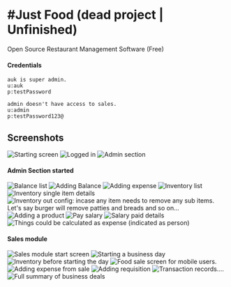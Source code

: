 #Just Food (dead project | Unfinished)
===================================================

Open Source Restaurant Management Software (Free)

#### Credentials
	auk is super admin.
    u:auk
    p:testPassword
	
	admin doesn't have access to sales.
    u:admin
    p:testPassword123@
## Screenshots
![Starting screen](https://raw.githubusercontent.com/aukgit/JustFood/master/Screen-shoots/00.%20Start.png)
![Logged in](https://raw.githubusercontent.com/aukgit/JustFood/master/Screen-shoots/01.%20home.png)
![Admin section](https://raw.githubusercontent.com/aukgit/JustFood/master/Screen-shoots/02.%20admin.png)
#### Admin Section started
![Balance list](https://raw.githubusercontent.com/aukgit/JustFood/master/Screen-shoots/03.%20Balance%20list.png)
![Adding Balance](https://raw.githubusercontent.com/aukgit/JustFood/master/Screen-shoots/04.%20Balance%20Addition.png)
![Adding expense](https://raw.githubusercontent.com/aukgit/JustFood/master/Screen-shoots/05.%20Expense%20addition.png)
![Inventory list](https://raw.githubusercontent.com/aukgit/JustFood/master/Screen-shoots/06.%20Inventory%20list.png)
![Inventory single item details](https://raw.githubusercontent.com/aukgit/JustFood/master/Screen-shoots/07.%20Inventory%20details.png)
![Inventory out config: incase any item needs to remove any sub items. Let's say burger will remove patties and breads and so on...](https://raw.githubusercontent.com/aukgit/JustFood/master/Screen-shoots/07.%20When%20one%20item%20sold%20other%20discarded.png)
![Adding a product](https://raw.githubusercontent.com/aukgit/JustFood/master/Screen-shoots/08.%20Product%20add.png)
![Pay salary](https://raw.githubusercontent.com/aukgit/JustFood/master/Screen-shoots/09.%20Pay%20Salary%20to%20Employee.png)
![Salary paid details](https://raw.githubusercontent.com/aukgit/JustFood/master/Screen-shoots/11.%20Salary%20paid%20list.png)
![Things could be calculated as expense (indicated as person)](https://raw.githubusercontent.com/aukgit/JustFood/master/Screen-shoots/10.%20List%20of%20Employees.png)

#### Sales module
![Sales module start screen](https://raw.githubusercontent.com/aukgit/JustFood/master/Screen-shoots/12.%20Sales%20modules.png)
![Starting a business day](https://raw.githubusercontent.com/aukgit/JustFood/master/Screen-shoots/13.%20Starting%20daily%20buinsess.png)
![Inventory before starting the day](https://raw.githubusercontent.com/aukgit/JustFood/master/Screen-shoots/14.%20Inventory%20customize%20for%20daily%20calculation.png)
![Food sale screen for mobile users.](https://raw.githubusercontent.com/aukgit/JustFood/master/Screen-shoots/15.%20Daily%20Sales%20system%20for%20simple%20foods.png)
![Adding expense from sale](https://raw.githubusercontent.com/aukgit/JustFood/master/Screen-shoots/16.%20Expense%20addition%20from%20daily%20sales.png)
![Adding requisition](https://raw.githubusercontent.com/aukgit/JustFood/master/Screen-shoots/17.%20Requisition.png)
![Transaction records....](https://raw.githubusercontent.com/aukgit/JustFood/master/Screen-shoots/19.%20Transaction%20history.png)
![Full summary of business deals](https://raw.githubusercontent.com/aukgit/JustFood/master/Screen-shoots/20.%20Summary%20reports%20of%20sale.png)